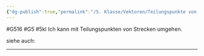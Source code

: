 ```yaml
---
{"dg-publish":true,"permalink":"/5. Klasse/Vektoren/Teilungspunkte von Strecken/"}
---
```


#G516 #G5 #5kl
Ich kann mit Teilungspunkten von Strecken umgehen.

siehe auch:
___
